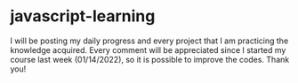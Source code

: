 # javascript-learning

I will be posting my daily progress and every project that I am practicing the knowledge acquired. 
Every comment will be appreciated since I started my course last week (01/14/2022), so it is possible to improve the codes. 
Thank you!
